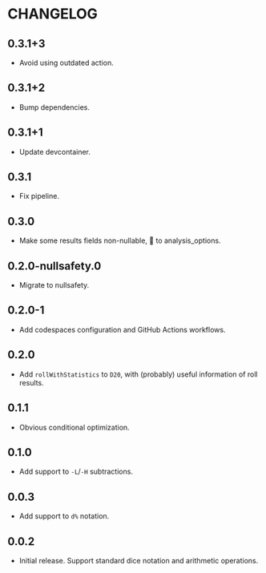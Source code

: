 # CHANGELOG

## 0.3.1+3
- Avoid using outdated action.

## 0.3.1+2
- Bump dependencies.

## 0.3.1+1
- Update devcontainer.

## 0.3.1
- Fix pipeline.

## 0.3.0
- Make some results fields non-nullable, 💅 to analysis_options.

## 0.2.0-nullsafety.0
- Migrate to nullsafety.

## 0.2.0-1
- Add codespaces configuration and GitHub Actions workflows.

## 0.2.0
- Add `rollWithStatistics` to `D20`, with (probably) useful information of roll results.

## 0.1.1
- Obvious conditional optimization.

## 0.1.0
- Add support to `-L`/`-H` subtractions.

## 0.0.3
- Add support to `d%` notation.

## 0.0.2
- Initial release. Support standard dice notation and arithmetic operations.
